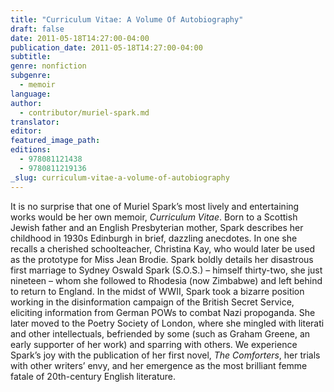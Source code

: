 ```yaml
---
title: "Curriculum Vitae: A Volume Of Autobiography"
draft: false
date: 2011-05-18T14:27:00-04:00
publication_date: 2011-05-18T14:27:00-04:00
subtitle:
genre: nonfiction
subgenre:
  - memoir
language:
author:
  - contributor/muriel-spark.md
translator:
editor:
featured_image_path:
editions:
  - 978081121438
  - 9780811219136
_slug: curriculum-vitae-a-volume-of-autobiography
---
```


It is no surprise that one of Muriel Spark’s most lively and entertaining works would be her own memoir, _Curriculum Vitae_. Born to a Scottish Jewish father and an English Presbyterian mother, Spark describes her childhood in 1930s Edinburgh in brief, dazzling anecdotes. In one she recalls a cherished schoolteacher, Christina Kay, who would later be used as the prototype for Miss Jean Brodie. Spark boldly details her disastrous first marriage to Sydney Oswald Spark (S.O.S.) – himself thirty-two, she just nineteen – whom she followed to Rhodesia (now Zimbabwe) and left behind to return to England. In the midst of WWII, Spark took a bizarre position working in the disinformation campaign of the British Secret Service, eliciting information from German POWs to combat Nazi propoganda. She later moved to the Poetry Society of London, where she mingled with literati and other intellectuals, befriended by some (such as Graham Greene, an early supporter of her work) and sparring with others. We experience Spark’s joy with the publication of her first novel, _The Comforters_, her trials with other writers’ envy, and her emergence as the most brilliant femme fatale of 20th-century English literature.

